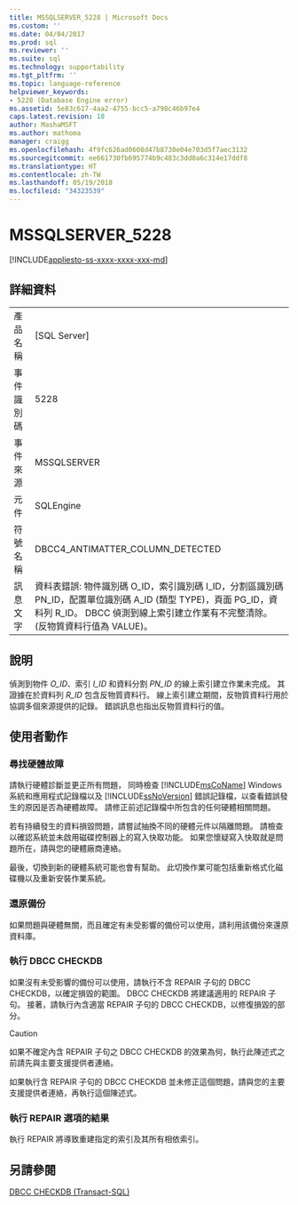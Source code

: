 ```yaml
---
title: MSSQLSERVER_5228 | Microsoft Docs
ms.custom: ''
ms.date: 04/04/2017
ms.prod: sql
ms.reviewer: ''
ms.suite: sql
ms.technology: supportability
ms.tgt_pltfrm: ''
ms.topic: language-reference
helpviewer_keywords:
- 5228 (Database Engine error)
ms.assetid: 5e83c617-4aa2-4755-bcc5-a798c46b97e4
caps.latest.revision: 18
author: MashaMSFT
ms.author: mathoma
manager: craigg
ms.openlocfilehash: 4f9fc626ad0608d47b8730e04e703d5f7aec3132
ms.sourcegitcommit: ee661730fb695774b9c483c3dd0a6c314e17ddf8
ms.translationtype: HT
ms.contentlocale: zh-TW
ms.lasthandoff: 05/19/2018
ms.locfileid: "34323539"
---
```

# <a name="mssqlserver5228"></a>MSSQLSERVER_5228
[!INCLUDE[appliesto-ss-xxxx-xxxx-xxx-md](../../includes/appliesto-ss-xxxx-xxxx-xxx-md.md)]
  
## <a name="details"></a>詳細資料  
  
|||  
|-|-|  
|產品名稱|[SQL Server]|  
|事件識別碼|5228|  
|事件來源|MSSQLSERVER|  
|元件|SQLEngine|  
|符號名稱|DBCC4_ANTIMATTER_COLUMN_DETECTED|  
|訊息文字|資料表錯誤: 物件識別碼 O_ID，索引識別碼 I_ID，分割區識別碼 PN_ID，配置單位識別碼 A_ID (類型 TYPE)，頁面 PG_ID，資料列 R_ID。 DBCC 偵測到線上索引建立作業有不完整清除。 (反物質資料行值為 VALUE)。|  
  
## <a name="explanation"></a>說明  
偵測到物件 *O_ID*、索引 *I_ID* 和資料分割 *PN_ID* 的線上索引建立作業未完成。 其證據在於資料列 *R_ID* 包含反物質資料行。 線上索引建立期間，反物質資料行用於協調多個來源提供的記錄。 錯誤訊息也指出反物質資料行的值。  
  
## <a name="user-action"></a>使用者動作  
  
### <a name="look-for-hardware-failure"></a>尋找硬體故障  
請執行硬體診斷並更正所有問題， 同時檢查 [!INCLUDE[msCoName](../../includes/msconame-md.md)] Windows 系統和應用程式記錄檔以及 [!INCLUDE[ssNoVersion](../../includes/ssnoversion-md.md)] 錯誤記錄檔，以查看錯誤發生的原因是否為硬體故障。 請修正前述記錄檔中所包含的任何硬體相關問題。  
  
若有持續發生的資料損毀問題，請嘗試抽換不同的硬體元件以隔離問題。 請檢查以確認系統並未啟用磁碟控制器上的寫入快取功能。 如果您懷疑寫入快取就是問題所在，請與您的硬體廠商連絡。  
  
最後，切換到新的硬體系統可能也會有幫助。 此切換作業可能包括重新格式化磁碟機以及重新安裝作業系統。  
  
### <a name="restore-from-backup"></a>還原備份  
如果問題與硬體無關，而且確定有未受影響的備份可以使用，請利用該備份來還原資料庫。  
  
### <a name="run-dbcc-checkdb"></a>執行 DBCC CHECKDB  
如果沒有未受影響的備份可以使用，請執行不含 REPAIR 子句的 DBCC CHECKDB，以確定損毀的範圍。 DBCC CHECKDB 將建議適用的 REPAIR 子句。 接著，請執行內含適當 REPAIR 子句的 DBCC CHECKDB，以修復損毀的部分。  
  
> [!CAUTION]  
> 如果不確定內含 REPAIR 子句之 DBCC CHECKDB 的效果為何，執行此陳述式之前請先與主要支援提供者連絡。  
  
如果執行含 REPAIR 子句的 DBCC CHECKDB 並未修正這個問題，請與您的主要支援提供者連絡，再執行這個陳述式。  
  
### <a name="results-of-running-repair-options"></a>執行 REPAIR 選項的結果  
執行 REPAIR 將導致重建指定的索引及其所有相依索引。  
  
## <a name="see-also"></a>另請參閱  
[DBCC CHECKDB &#40;Transact-SQL&#41;](~/t-sql/database-console-commands/dbcc-checkdb-transact-sql.md)  
  
